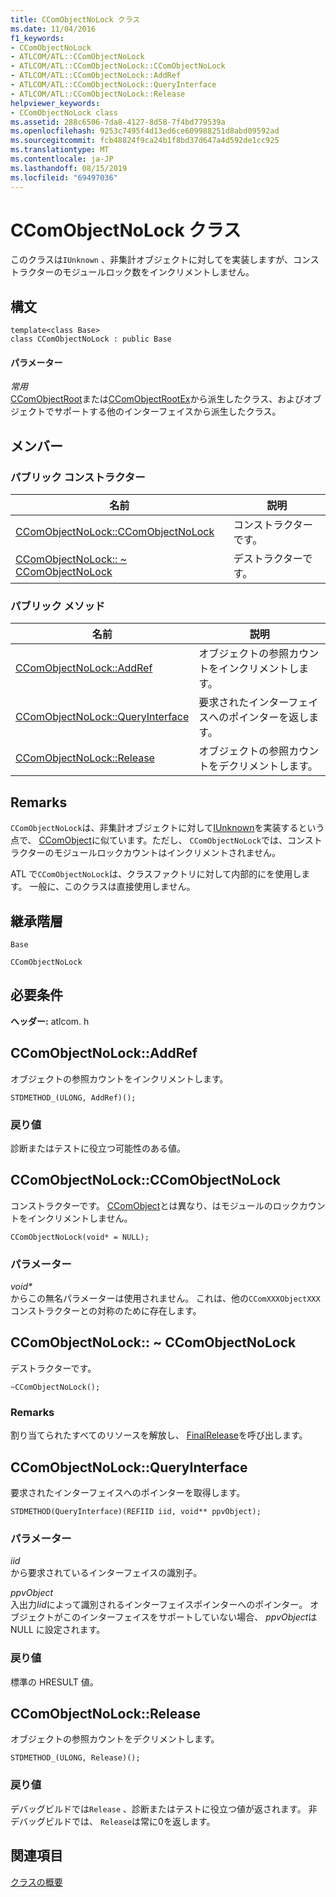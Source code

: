 ```yaml
---
title: CComObjectNoLock クラス
ms.date: 11/04/2016
f1_keywords:
- CComObjectNoLock
- ATLCOM/ATL::CComObjectNoLock
- ATLCOM/ATL::CComObjectNoLock::CComObjectNoLock
- ATLCOM/ATL::CComObjectNoLock::AddRef
- ATLCOM/ATL::CComObjectNoLock::QueryInterface
- ATLCOM/ATL::CComObjectNoLock::Release
helpviewer_keywords:
- CComObjectNoLock class
ms.assetid: 288c6506-7da8-4127-8d58-7f4bd779539a
ms.openlocfilehash: 9253c7495f4d13ed6ce609988251d8abd09592ad
ms.sourcegitcommit: fcb48824f9ca24b1f8bd37d647a4d592de1cc925
ms.translationtype: MT
ms.contentlocale: ja-JP
ms.lasthandoff: 08/15/2019
ms.locfileid: "69497036"
---
```

# <a name="ccomobjectnolock-class"></a>CComObjectNoLock クラス

このクラスは`IUnknown` 、非集計オブジェクトに対してを実装しますが、コンストラクターのモジュールロック数をインクリメントしません。

## <a name="syntax"></a>構文

```
template<class Base>
class CComObjectNoLock : public Base
```

#### <a name="parameters"></a>パラメーター

*常用*<br/>
[CComObjectRoot](../../atl/reference/ccomobjectroot-class.md)または[CComObjectRootEx](../../atl/reference/ccomobjectrootex-class.md)から派生したクラス、およびオブジェクトでサポートする他のインターフェイスから派生したクラス。

## <a name="members"></a>メンバー

### <a name="public-constructors"></a>パブリック コンストラクター

|名前|説明|
|----------|-----------------|
|[CComObjectNoLock::CComObjectNoLock](#ccomobjectnolock)|コンストラクターです。|
|[CComObjectNoLock:: ~ CComObjectNoLock](#dtor)|デストラクターです。|

### <a name="public-methods"></a>パブリック メソッド

|名前|説明|
|----------|-----------------|
|[CComObjectNoLock::AddRef](#addref)|オブジェクトの参照カウントをインクリメントします。|
|[CComObjectNoLock::QueryInterface](#queryinterface)|要求されたインターフェイスへのポインターを返します。|
|[CComObjectNoLock::Release](#release)|オブジェクトの参照カウントをデクリメントします。|

## <a name="remarks"></a>Remarks

`CComObjectNoLock`は、非集計オブジェクトに対して[IUnknown](/windows/win32/api/unknwn/nn-unknwn-iunknown)を実装するという点で、 [CComObject](../../atl/reference/ccomobject-class.md)に似ています。ただし、 `CComObjectNoLock`では、コンストラクターのモジュールロックカウントはインクリメントされません。

ATL で`CComObjectNoLock`は、クラスファクトリに対して内部的にを使用します。 一般に、このクラスは直接使用しません。

## <a name="inheritance-hierarchy"></a>継承階層

`Base`

`CComObjectNoLock`

## <a name="requirements"></a>必要条件

**ヘッダー:** atlcom. h

##  <a name="addref"></a>  CComObjectNoLock::AddRef

オブジェクトの参照カウントをインクリメントします。

```
STDMETHOD_(ULONG, AddRef)();
```

### <a name="return-value"></a>戻り値

診断またはテストに役立つ可能性のある値。

##  <a name="ccomobjectnolock"></a>  CComObjectNoLock::CComObjectNoLock

コンストラクターです。 [CComObject](../../atl/reference/ccomobject-class.md)とは異なり、はモジュールのロックカウントをインクリメントしません。

```
CComObjectNoLock(void* = NULL);
```

### <a name="parameters"></a>パラメーター

<em>void\*</em><br/>
からこの無名パラメーターは使用されません。 これは、他の`CComXXXObjectXXX`コンストラクターとの対称のために存在します。

##  <a name="dtor"></a>CComObjectNoLock:: ~ CComObjectNoLock

デストラクターです。

```
~CComObjectNoLock();
```

### <a name="remarks"></a>Remarks

割り当てられたすべてのリソースを解放し、 [FinalRelease](ccomobjectrootex-class.md#finalrelease)を呼び出します。

##  <a name="queryinterface"></a>  CComObjectNoLock::QueryInterface

要求されたインターフェイスへのポインターを取得します。

```
STDMETHOD(QueryInterface)(REFIID iid, void** ppvObject);
```

### <a name="parameters"></a>パラメーター

*iid*<br/>
から要求されているインターフェイスの識別子。

*ppvObject*<br/>
入出力*Iid*によって識別されるインターフェイスポインターへのポインター。 オブジェクトがこのインターフェイスをサポートしていない場合、 *ppvObject*は NULL に設定されます。

### <a name="return-value"></a>戻り値

標準の HRESULT 値。

##  <a name="release"></a>  CComObjectNoLock::Release

オブジェクトの参照カウントをデクリメントします。

```
STDMETHOD_(ULONG, Release)();
```

### <a name="return-value"></a>戻り値

デバッグビルドでは`Release` 、診断またはテストに役立つ値が返されます。 非デバッグビルドでは、 `Release`は常に0を返します。

## <a name="see-also"></a>関連項目

[クラスの概要](../../atl/atl-class-overview.md)

